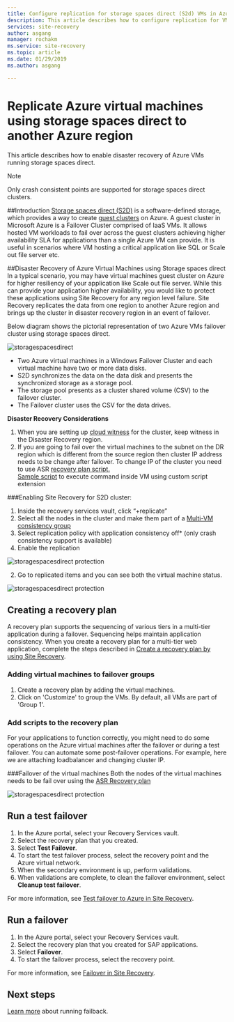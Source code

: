 ```yaml
---
title: Configure replication for storage spaces direct (S2d) VMs in Azure Site Recovery | Microsoft Docs
description: This article describes how to configure replication for VMs having S2D, from one Azure region to another using Site Recovery.
services: site-recovery
author: asgang
manager: rochakm
ms.service: site-recovery
ms.topic: article
ms.date: 01/29/2019
ms.author: asgang

---
```


# Replicate Azure virtual machines using storage spaces direct to another Azure region

This article describes how to enable disaster recovery of Azure VMs running storage spaces direct.

>[!NOTE]
>Only crash consistent points are supported for storage spaces direct clusters.
>

##Introduction 
[Storage spaces direct (S2D)](https://docs.microsoft.com/windows-server/storage/storage-spaces/deploy-storage-spaces-direct) is a software-defined storage, which provides a way to create [guest clusters](https://blogs.msdn.microsoft.com/clustering/2017/02/14/deploying-an-iaas-vm-guest-clusters-in-microsoft-azure) on Azure.  A guest cluster in Microsoft Azure is a Failover Cluster comprised of IaaS VMs. It allows hosted VM workloads to fail over across the guest clusters achieving higher availability SLA for applications than a single Azure VM can provide. It is useful in scenarios where VM hosting a critical application like SQL or Scale out file server etc.

##Disaster Recovery of Azure Virtual Machines using Storage spaces direct
In a typical scenario, you may have virtual machines guest cluster on Azure for higher resiliency of your application like Scale out file server. While this can provide your application higher availability, you would like to protect these applications using Site Recovery for any region level failure. Site Recovery replicates the data from one region to another Azure region and brings up the cluster in disaster recovery region in an event of failover.

Below diagram shows the pictorial representation of two Azure VMs failover cluster using storage spaces direct.

![storagespacesdirect](./media/azure-to-azure-how-to-enable-replication-s2d-vms/storagespacedirect.png)

 
- Two Azure virtual machines in a Windows Failover Cluster and each virtual machine have two or more data disks.
- S2D synchronizes the data on the data disk and presents the synchronized storage as a storage pool.
- The storage pool presents as a cluster shared volume (CSV) to the failover cluster.
- The Failover cluster uses the CSV for the data drives.

**Disaster Recovery Considerations**

1. When you are setting up [cloud witness](https://docs.microsoft.com/windows-server/failover-clustering/deploy-cloud-witness#CloudWitnessSetUp) for the cluster, keep witness in the Disaster Recovery region.
2. If you are going to fail over the virtual machines to the subnet on the DR region which is different from the source region then cluster IP address needs to be change after failover.  To change IP of the cluster you need to use ASR [recovery plan script.](https://docs.microsoft.com/azure/site-recovery/site-recovery-runbook-automation)</br>
[Sample script](https://github.com/krnese/azure-quickstart-templates/blob/master/asr-automation-recovery/scripts/ASR-Wordpress-ChangeMysqlConfig.ps1) to execute command inside VM using custom script extension 

###Enabling Site Recovery for S2D cluster:

1. Inside the recovery services vault, click “+replicate”
1. Select all the nodes in the cluster and make them part of a [Multi-VM consistency group](https://docs.microsoft.com/azure/site-recovery/azure-to-azure-common-questions#multi-vm-consistency)
1. Select replication policy with application consistency off* (only crash consistency support is available)
1. Enable the replication

![storagespacesdirect protection](./media/azure-to-azure-how-to-enable-replication-s2d-vms/multivmgroup.png)

2. Go to replicated items and you can see both the virtual machine status.

![storagespacesdirect protection](./media/azure-to-azure-how-to-enable-replication-s2d-vms/storagespacesdirectgroup.PNG)

## Creating a recovery plan
A recovery plan supports the sequencing of various tiers in a multi-tier application during a failover. Sequencing helps maintain application consistency. When you create a recovery plan for a multi-tier web application, complete the steps described in [Create a recovery plan by using Site Recovery](site-recovery-create-recovery-plans.md).

### Adding virtual machines to failover groups

1.	Create a recovery plan by adding the virtual machines.
2.	Click on 'Customize' to group the VMs. By default, all VMs are part of 'Group 1'.


### Add scripts to the recovery plan
For your applications to function correctly, you might need to do some operations on the Azure virtual machines after the failover or during a test failover. You can automate some post-failover operations. For example, here we are attaching loadbalancer and changing cluster IP.


###Failover of the virtual machines 
Both the nodes of the virtual machines needs to be fail over using the [ASR Recovery plan](https://docs.microsoft.com/azure/site-recovery/site-recovery-create-recovery-plans) 

![storagespacesdirect protection](./media/azure-to-azure-how-to-enable-replication-s2d-vms/recoveryplan.PNG)

## Run a test failover
1.	In the Azure portal, select your Recovery Services vault.
2.	Select the recovery plan that you created.
3.	Select **Test Failover**.
4.  To start the test failover process, select the recovery point and the Azure virtual network.
5.	When the secondary environment is up, perform validations.
6.	When validations are complete, to clean the failover environment, select **Cleanup test failover**.

For more information, see [Test failover to Azure in Site Recovery](site-recovery-test-failover-to-azure.md).

## Run a failover

1.	In the Azure portal, select your Recovery Services vault.
2.	Select the recovery plan that you created for SAP applications.
3.	Select **Failover**.
4.	To start the failover process, select the recovery point.

For more information, see [Failover in Site Recovery](site-recovery-failover.md).
## Next steps

[Learn more](https://docs.microsoft.com/azure/site-recovery/azure-to-azure-tutorial-failover-failback) about running failback.
